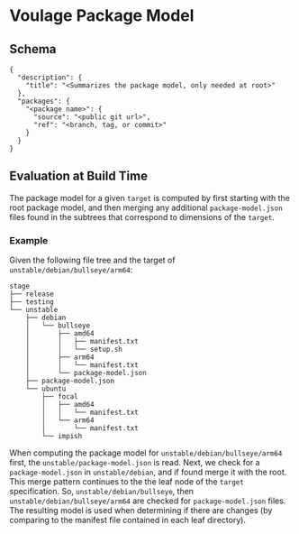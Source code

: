 # Voulage Package Model


## Schema

```
{
  "description": {
    "title": "<Summarizes the package model, only needed at root>"
  },
  "packages": {
    "<package name>": {
      "source": "<public git url>",
      "ref": "<branch, tag, or commit>"
    }
  }
}
```

## Evaluation at Build Time

The package model for a given `target` is computed by first starting with the
root package model, and then merging any additional `package-model.json` files
found in the subtrees that correspond to dimensions of the `target`.  

### Example

Given the following file tree and the target of `unstable/debian/bullseye/arm64`:

```
stage
├── release
├── testing
└── unstable
    ├── debian
    │   └── bullseye
    │       ├── amd64
    │       │   ├── manifest.txt
    │       │   └── setup.sh
    │       ├── arm64
    │       │   └── manifest.txt
    │       └── package-model.json
    ├── package-model.json
    └── ubuntu
        ├── focal
        │   ├── amd64
        │   │   └── manifest.txt
        │   └── arm64
        │       └── manifest.txt
        └── impish
```

When computing the package model for `unstable/debian/bullseye/arm64` first, the
`unstable/package-model.json` is read.  Next, we check for a `package-model.json`
in `unstable/debian`, and if found merge it with the root.  This merge pattern
continues to the the leaf node of the `target` specification.  So,
`unstable/debian/bullseye`, then `unstable/debian/bullseye/arm64` are checked for
`package-model.json` files.  The resulting model is used when determining if there
are changes (by comparing to the manifest file contained in each leaf directory).
